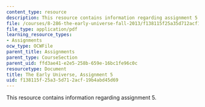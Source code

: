 ```yaml
---
content_type: resource
description: This resource contains information regarding assignment 5.
file: /courses/8-286-the-early-universe-fall-2013/f138115f25a35d712acf19b4abd45d69_MIT8_286F13_ps5.pdf
file_type: application/pdf
learning_resource_types:
- Assignments
ocw_type: OCWFile
parent_title: Assignments
parent_type: CourseSection
parent_uid: ffd3ae41-e2e5-258b-659e-16bc1fe96c0c
resourcetype: Document
title: The Early Universe, Assignment 5
uid: f138115f-25a3-5d71-2acf-19b4abd45d69
---
```

This resource contains information regarding assignment 5.
